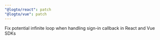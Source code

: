 ```yaml
---
"@logto/react": patch
"@logto/vue": patch
---
```


Fix potential infinite loop when handling sign-in callback in React and Vue SDKs
